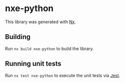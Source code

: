 # nxe-python

This library was generated with [Nx](https://nx.dev).

## Building

Run `nx build nxe-python` to build the library.

## Running unit tests

Run `nx test nxe-python` to execute the unit tests via [Jest](https://jestjs.io).
